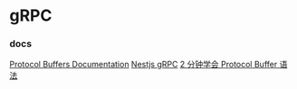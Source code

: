 <!--
 * @Author: hsycc
 * @Date: 2023-05-05 04:04:36
 * @LastEditTime: 2023-05-06 02:15:12
 * @Description:
 *
-->

# gRPC

### docs

[Protocol Buffers Documentation](https://protobuf.dev/programming-guides/proto3/)
[Nestjs gRPC](https://docs.nestjs.com/microservices/grpc)
[2 分钟学会 Protocol Buffer 语法](https://juejin.cn/post/7028110964763410445)

